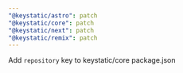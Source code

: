 ```yaml
---
"@keystatic/astro": patch
"@keystatic/core": patch
"@keystatic/next": patch
"@keystatic/remix": patch
---
```


Add `repository` key to keystatic/core package.json
